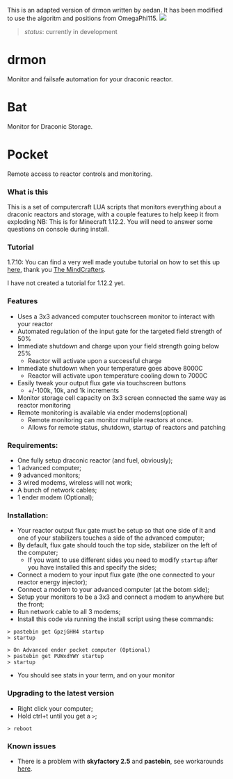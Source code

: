 
This is an adapted version of drmon written by aedan. It has been modified to use the algoritm and positions from OmegaPhi115.
![](examples/2.jpg)
> *status*: currently in development


# drmon
Monitor and failsafe automation for your draconic reactor.

# Bat
Monitor for Draconic Storage.

# Pocket
Remote access to reactor controls and monitoring.

### What is this
This is a set of computercraft LUA scripts that monitors everything about a draconic reactors and storage, with a couple features to help keep it from exploding
NB: This is for Minecraft 1.12.2. You will need to answer some questions on console during install.


### Tutorial
1.7.10: You can find a very well made youtube tutorial on how to set this up [here](https://www.youtube.com/watch?v=8rBhQP1xqEU), thank you [The MindCrafters](https://www.youtube.com/channel/UCf2wEy4_BbYpAQcgvN26OaQ).

I have not created a tutorial for 1.12.2 yet.

### Features
* Uses a 3x3 advanced computer touchscreen monitor to interact with your reactor
* Automated regulation of the input gate for the targeted field strength of 50%
* Immediate shutdown and charge upon your field strength going below 25%
  * Reactor will activate upon a successful charge
* Immediate shutdown when your temperature goes above 8000C
  * Reactor will activate upon temperature cooling down to 7000C
* Easily tweak your output flux gate via touchscreen buttons
  * +/-100k, 10k, and 1k increments
* Monitor storage cell capacity on 3x3 screen connected the same way as reactor monitoring
* Remote monitoring is available via ender modems(optional)
  * Remote monitoring can monitor multiple reactors at once.
  * Allows for remote status, shutdown, startup of reactors and patching

### Requirements:
* One fully setup draconic reactor (and fuel, obviously);
* 1 advanced computer;
* 9 advanced monitors;
* 3 wired modems, wireless will not work;
* A bunch of network cables;
* 1 ender modem (Optional);

### Installation:
* Your reactor output flux gate must be setup so that one side of it and one of your stabilizers touches a side of the advanced computer;
* By default, flux gate should touch the top side, stabilizer on the left of the computer;
  * If you want to use different sides you need to modify `startup` after you have installed this and specify the sides;
* Connect a modem to your input flux gate (the one connected to your reactor energy injector);
* Connect a modem to your advanced computer (at the botom side);
* Setup your monitors to be a 3x3 and connect a modem to anywhere but the front;
* Run network cable to all 3 modems;
* Install this code via running the install script using these commands:

```
> pastebin get GpzjGHH4 startup
> startup

> On Advanced ender pocket computer (Optional)
> pastebin get PUWxdYWY startup
> startup
```

* You should see stats in your term, and on your monitor

### Upgrading to the latest version
* Right click your computer;
* Hold ctrl+t until you get a `>`;

```
> reboot
```

### Known issues
* There is a problem with **skyfactory 2.5** and **pastebin**, see workarounds [here](https://github.com/acidjazz/drmon/issues/9#issuecomment-277910288).
